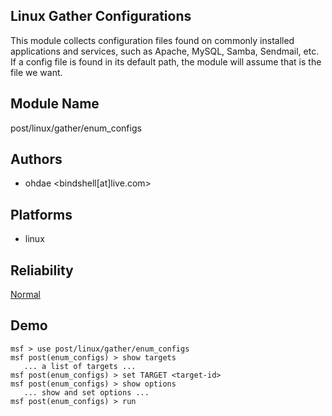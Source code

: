 ## Linux Gather Configurations

This module collects configuration files found on commonly 
installed applications and services, such as Apache, MySQL, 
Samba, Sendmail, etc. If a config file is found in its 
default path, the module will assume that is the file we 
want.


## Module Name
post/linux/gather/enum_configs

## Authors
* ohdae <bindshell[at]live.com>





## Platforms
* linux

## Reliability
[Normal](https://github.com/rapid7/metasploit-framework/wiki/Exploit-Ranking)

## Demo

```
msf > use post/linux/gather/enum_configs
msf post(enum_configs) > show targets
   ... a list of targets ...
msf post(enum_configs) > set TARGET <target-id>
msf post(enum_configs) > show options
   ... show and set options ...
msf post(enum_configs) > run
```
    
    
